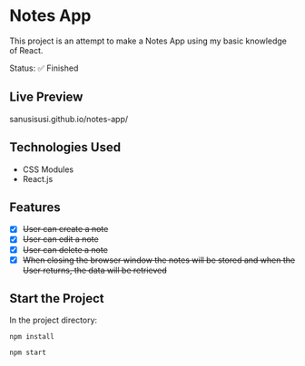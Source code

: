 # Notes App

This project is an attempt to make a Notes App using my basic knowledge of React.

Status: ✅ Finished


## Live Preview
sanusisusi.github.io/notes-app/


## Technologies Used

- CSS Modules
- React.js

## Features

- [x] ~~User can create a note~~
- [x] ~~User can edit a note~~
- [x] ~~User can delete a note~~
- [x] ~~When closing the browser window the notes will be stored and when the User returns, the data will be retrieved~~

## Start the Project

In the project directory:

  `npm install`
  
  `npm start`
